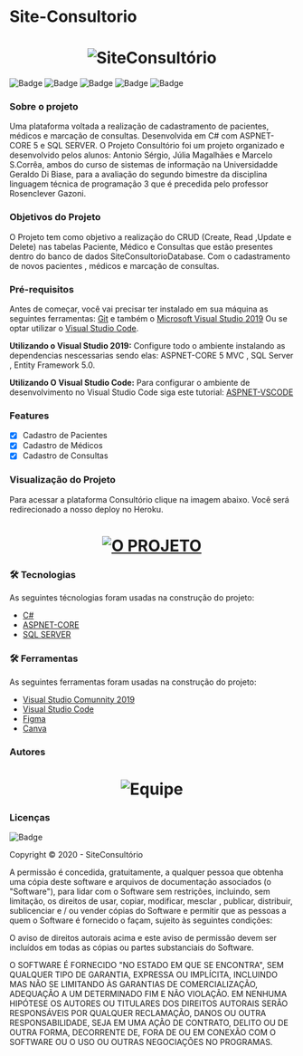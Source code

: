 # Site-Consultorio

<h1 align="center">
  <img alt="SiteConsultório" title="#Consultório" src="https://i.imgur.com/ufaYKzb.png" />
</h1>

![Badge](https://img.shields.io/github/stars/JuliaMaglhaes/SiteConsultorio?style=social)
![Badge](https://img.shields.io/github/forks/JuliaMaglhaes/SiteConsultorio)
![Badge](https://img.shields.io/badge/-CSharp-green)
![Badge](https://img.shields.io/badge/-ASPNET--CORE-%237154FF)
![Badge](https://img.shields.io/badge/-SQL%20Server-4AA1F2)

### Sobre o projeto

Uma plataforma voltada a realização de cadastramento de pacientes, médicos e marcação de consultas.
Desenvolvida em C# com ASPNET-CORE 5 e SQL SERVER. O Projeto Consultório foi um projeto organizado e desenvolvido pelos
alunos: Antonio Sérgio, Júlia Magalhães e Marcelo S.Corrêa, ambos do curso de sistemas de informação na Universidadde Geraldo Di Biase, 
para a avaliação do segundo bimestre da disciplina linguagem técnica de programação 3 que é precedida pelo professor Rosenclever Gazoni.

### Objetivos do Projeto

O Projeto tem como objetivo a realização do CRUD (Create, Read ,Update e Delete) nas tabelas Paciente, Médico e Consultas que 
estão presentes dentro do banco de dados SiteConsultorioDatabase. Com o cadastramento de novos pacientes , médicos e marcação de consultas.

### Pré-requisitos

Antes de começar, você vai precisar ter instalado em sua máquina as seguintes ferramentas:
[Git](https://git-scm.com) e também o [Microsoft Visual Studio 2019](https://visualstudio.microsoft.com/pt-br/vs/) Ou
se optar utilizar o [Visual Studio Code](https://code.visualstudio.com/).

<b>Utilizando o Visual Studio 2019:</b>
Configure todo o ambiente instalando as dependencias nescessarias sendo elas: ASPNET-CORE 5 MVC , SQL Server , Entity Framework 5.0.

<b>Utilizando O Visual Studio Code:</b>
Para configurar o ambiente de desenvolvimento no Visual Studio Code 
siga este tutorial: [ASPNET-VSCODE](https://medium.com/danielpadua/vscode-asp-net-core-preparar-ambiente-de-desenvolvimento-adf30cefea07)

### Features

- [x] Cadastro de Pacientes
- [x] Cadastro de Médicos
- [x] Cadastro de Consultas

### Visualização do Projeto

Para acessar a plataforma Consultório clique na imagem abaixo. 
Você será redirecionado a nosso deploy no Heroku.

<h1 align="center">
   <a href= "https://consultoriocadastr.herokuapp.com/" >
  <img alt="O PROJETO" title="#Visite" src="https://i.imgur.com/tjmFAne.png" />
  </a>
</h1>

### 🛠 Tecnologias

As seguintes técnologias foram usadas na construção do projeto:

- [C#](https://docs.microsoft.com/pt-br/dotnet/csharp/)
- [ASPNET-CORE](https://docs.microsoft.com/pt-br/aspnet/core/?view=aspnetcore-5.0)
- [SQL SERVER](https://www.microsoft.com/pt-br/sql-server/sql-server-downloads)

### 🛠 Ferramentas

As seguintes ferramentas foram usadas na construção do projeto:

- [Visual Studio Comunnity 2019](https://visualstudio.microsoft.com/pt-br/vs/)
- [Visual Studio Code](https://code.visualstudio.com/)
- [Figma](https://www.figma.com/)
- [Canva](https://www.canva.com/)

### Autores
<h1 align="center">
  <img alt="Equipe" title="#Equipe" src="https://i.imgur.com/f7SgHFq.png" />
</h1>

### Licenças

![Badge](https://img.shields.io/badge/license-MIT-green)

Copyright © 2020 - SiteConsultório

A permissão é concedida, gratuitamente, a qualquer pessoa que obtenha uma cópia deste software e arquivos de documentação associados (o "Software"), para lidar com o Software sem restrições, incluindo, sem limitação, os direitos de usar, copiar, modificar, mesclar , publicar, distribuir, sublicenciar e / ou vender cópias do Software e permitir que as pessoas a quem o Software é fornecido o façam, sujeito às seguintes condições:

O aviso de direitos autorais acima e este aviso de permissão devem ser incluídos em todas as cópias ou partes substanciais do Software.

O SOFTWARE É FORNECIDO "NO ESTADO EM QUE SE ENCONTRA", SEM QUALQUER TIPO DE GARANTIA, EXPRESSA OU IMPLÍCITA, INCLUINDO MAS NÃO SE LIMITANDO ÀS GARANTIAS DE COMERCIALIZAÇÃO, ADEQUAÇÃO A UM DETERMINADO FIM E NÃO VIOLAÇÃO. EM NENHUMA HIPÓTESE OS AUTORES OU TITULARES DOS DIREITOS AUTORAIS SERÃO RESPONSÁVEIS POR QUALQUER RECLAMAÇÃO, DANOS OU OUTRA RESPONSABILIDADE, SEJA EM UMA AÇÃO DE CONTRATO, DELITO OU DE OUTRA FORMA, DECORRENTE DE, FORA DE OU EM CONEXÃO COM O SOFTWARE OU O USO OU OUTRAS NEGOCIAÇÕES NO PROGRAMAS.


